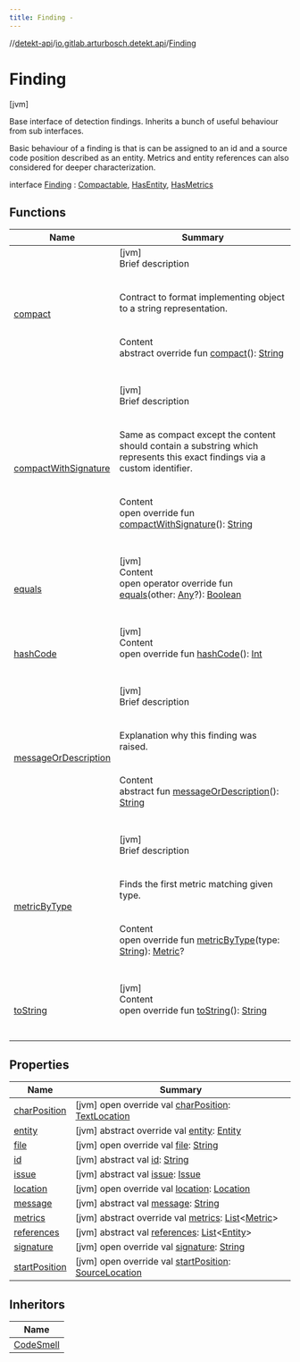 ```yaml
---
title: Finding -
---
```

//[detekt-api](../../index.md)/[io.gitlab.arturbosch.detekt.api](../index.md)/[Finding](index.md)



# Finding  
 [jvm] 



Base interface of detection findings. Inherits a bunch of useful behaviour from sub interfaces.



Basic behaviour of a finding is that is can be assigned to an id and a source code position described as an entity. Metrics and entity references can also considered for deeper characterization.



interface [Finding](index.md) : [Compactable](../-compactable/index.md), [HasEntity](../-has-entity/index.md), [HasMetrics](../-has-metrics/index.md)   


## Functions  
  
|  Name|  Summary| 
|---|---|
| [compact](../-compactable/compact.md)| [jvm]  <br>Brief description  <br><br><br>Contract to format implementing object to a string representation.<br><br>  <br>Content  <br>abstract override fun [compact](../-compactable/compact.md)(): [String](https://kotlinlang.org/api/latest/jvm/stdlib/kotlin/-string/index.html)  <br><br><br>
| [compactWithSignature](../-compactable/compact-with-signature.md)| [jvm]  <br>Brief description  <br><br><br>Same as compact except the content should contain a substring which represents this exact findings via a custom identifier.<br><br>  <br>Content  <br>open override fun [compactWithSignature](../-compactable/compact-with-signature.md)(): [String](https://kotlinlang.org/api/latest/jvm/stdlib/kotlin/-string/index.html)  <br><br><br>
| [equals](../../io.gitlab.arturbosch.detekt.api.internal/-yaml-config/-companion/index.md#kotlin/Any/equals/#kotlin.Any?/PointingToDeclaration/)| [jvm]  <br>Content  <br>open operator override fun [equals](../../io.gitlab.arturbosch.detekt.api.internal/-yaml-config/-companion/index.md#kotlin/Any/equals/#kotlin.Any?/PointingToDeclaration/)(other: [Any](https://kotlinlang.org/api/latest/jvm/stdlib/kotlin/-any/index.html)?): [Boolean](https://kotlinlang.org/api/latest/jvm/stdlib/kotlin/-boolean/index.html)  <br><br><br>
| [hashCode](../../io.gitlab.arturbosch.detekt.api.internal/-yaml-config/-companion/index.md#kotlin/Any/hashCode/#/PointingToDeclaration/)| [jvm]  <br>Content  <br>open override fun [hashCode](../../io.gitlab.arturbosch.detekt.api.internal/-yaml-config/-companion/index.md#kotlin/Any/hashCode/#/PointingToDeclaration/)(): [Int](https://kotlinlang.org/api/latest/jvm/stdlib/kotlin/-int/index.html)  <br><br><br>
| [messageOrDescription](message-or-description.md)| [jvm]  <br>Brief description  <br><br><br>Explanation why this finding was raised.<br><br>  <br>Content  <br>abstract fun [messageOrDescription](message-or-description.md)(): [String](https://kotlinlang.org/api/latest/jvm/stdlib/kotlin/-string/index.html)  <br><br><br>
| [metricByType](../-has-metrics/metric-by-type.md)| [jvm]  <br>Brief description  <br><br><br>Finds the first metric matching given type.<br><br>  <br>Content  <br>open override fun [metricByType](../-has-metrics/metric-by-type.md)(type: [String](https://kotlinlang.org/api/latest/jvm/stdlib/kotlin/-string/index.html)): [Metric](../-metric/index.md)?  <br><br><br>
| [toString](../../io.gitlab.arturbosch.detekt.api.internal/-yaml-config/-companion/index.md#kotlin/Any/toString/#/PointingToDeclaration/)| [jvm]  <br>Content  <br>open override fun [toString](../../io.gitlab.arturbosch.detekt.api.internal/-yaml-config/-companion/index.md#kotlin/Any/toString/#/PointingToDeclaration/)(): [String](https://kotlinlang.org/api/latest/jvm/stdlib/kotlin/-string/index.html)  <br><br><br>


## Properties  
  
|  Name|  Summary| 
|---|---|
| [charPosition](index.md#io.gitlab.arturbosch.detekt.api/Finding/charPosition/#/PointingToDeclaration/)|  [jvm] open override val [charPosition](index.md#io.gitlab.arturbosch.detekt.api/Finding/charPosition/#/PointingToDeclaration/): [TextLocation](../-text-location/index.md)   <br>
| [entity](index.md#io.gitlab.arturbosch.detekt.api/Finding/entity/#/PointingToDeclaration/)|  [jvm] abstract override val [entity](index.md#io.gitlab.arturbosch.detekt.api/Finding/entity/#/PointingToDeclaration/): [Entity](../-entity/index.md)   <br>
| [file](index.md#io.gitlab.arturbosch.detekt.api/Finding/file/#/PointingToDeclaration/)|  [jvm] open override val [file](index.md#io.gitlab.arturbosch.detekt.api/Finding/file/#/PointingToDeclaration/): [String](https://kotlinlang.org/api/latest/jvm/stdlib/kotlin/-string/index.html)   <br>
| [id](index.md#io.gitlab.arturbosch.detekt.api/Finding/id/#/PointingToDeclaration/)|  [jvm] abstract val [id](index.md#io.gitlab.arturbosch.detekt.api/Finding/id/#/PointingToDeclaration/): [String](https://kotlinlang.org/api/latest/jvm/stdlib/kotlin/-string/index.html)   <br>
| [issue](index.md#io.gitlab.arturbosch.detekt.api/Finding/issue/#/PointingToDeclaration/)|  [jvm] abstract val [issue](index.md#io.gitlab.arturbosch.detekt.api/Finding/issue/#/PointingToDeclaration/): [Issue](../-issue/index.md)   <br>
| [location](index.md#io.gitlab.arturbosch.detekt.api/Finding/location/#/PointingToDeclaration/)|  [jvm] open override val [location](index.md#io.gitlab.arturbosch.detekt.api/Finding/location/#/PointingToDeclaration/): [Location](../-location/index.md)   <br>
| [message](index.md#io.gitlab.arturbosch.detekt.api/Finding/message/#/PointingToDeclaration/)|  [jvm] abstract val [message](index.md#io.gitlab.arturbosch.detekt.api/Finding/message/#/PointingToDeclaration/): [String](https://kotlinlang.org/api/latest/jvm/stdlib/kotlin/-string/index.html)   <br>
| [metrics](index.md#io.gitlab.arturbosch.detekt.api/Finding/metrics/#/PointingToDeclaration/)|  [jvm] abstract override val [metrics](index.md#io.gitlab.arturbosch.detekt.api/Finding/metrics/#/PointingToDeclaration/): [List](https://kotlinlang.org/api/latest/jvm/stdlib/kotlin.collections/-list/index.html)<[Metric](../-metric/index.md)>   <br>
| [references](index.md#io.gitlab.arturbosch.detekt.api/Finding/references/#/PointingToDeclaration/)|  [jvm] abstract val [references](index.md#io.gitlab.arturbosch.detekt.api/Finding/references/#/PointingToDeclaration/): [List](https://kotlinlang.org/api/latest/jvm/stdlib/kotlin.collections/-list/index.html)<[Entity](../-entity/index.md)>   <br>
| [signature](index.md#io.gitlab.arturbosch.detekt.api/Finding/signature/#/PointingToDeclaration/)|  [jvm] open override val [signature](index.md#io.gitlab.arturbosch.detekt.api/Finding/signature/#/PointingToDeclaration/): [String](https://kotlinlang.org/api/latest/jvm/stdlib/kotlin/-string/index.html)   <br>
| [startPosition](index.md#io.gitlab.arturbosch.detekt.api/Finding/startPosition/#/PointingToDeclaration/)|  [jvm] open override val [startPosition](index.md#io.gitlab.arturbosch.detekt.api/Finding/startPosition/#/PointingToDeclaration/): [SourceLocation](../-source-location/index.md)   <br>


## Inheritors  
  
|  Name| 
|---|
| [CodeSmell](../-code-smell/index.md)

